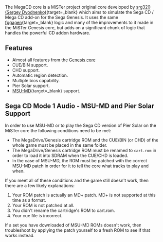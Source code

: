 The MegaCD core is a MiSTer project original core developed by [srg320 (Sergey Dvodnenko)](https://www.patreon.com/srg320/){target=_blank} which aims to simulate the Sega CD / Mega CD add-on for the Sega Genesis. It uses the same [fpgagen](https://github.com/Torlus/fpgagen){target=_blank} logic and many of the improvements to it made in the MiSTer Genesis core, but adds on a significant chunk of logic that handles the powerful CD addon hardware.

## Features
* Almost all features from the [Genesis core](genesis.md)
* CUE/BIN support.
* CHD support.
* Automatic region detection.
* Multiple bios capability.
* Pier Solar support.
* [MSU-MD](https://github.com/krikzz/msu-md){target=_blank} support.

## Sega CD Mode 1 Audio - MSU-MD and Pier Solar Support

In order to use MSU-MD or to play the Sega CD version of Pier Solar on the MiSTer core the following conditions need to be met:

* The MegaDrive/Genesis cartridge ROM and the CUE/BIN (or CHD) of the whole game must be placed in the same folder.
* The MegaDrive/Genesis cartridge ROM must be renamed to `cart.rom` in order to load it into SDRAM when the CUE/CHD is loaded.
* In the case of MSU-MD, the ROM must be patched with the correct MSU-MD patch in order for it to tell the core what tracks to play and when.

If you meet all of these conditions and the game still doesn't work, then there are a few likely explanations:

1. Your ROM patch is actually an MD+ patch. MD+ is not supported at this time as a format.
2. Your ROM is not patched at all.
3. You didn't rename the cartridge's ROM to cart.rom.
4. Your cue file is incorrect.

If a set you have downloaded of MSU-MD ROMs doesn't work, then troubleshoot by applying the patch yourself to a fresh ROM to see if that works instead.
